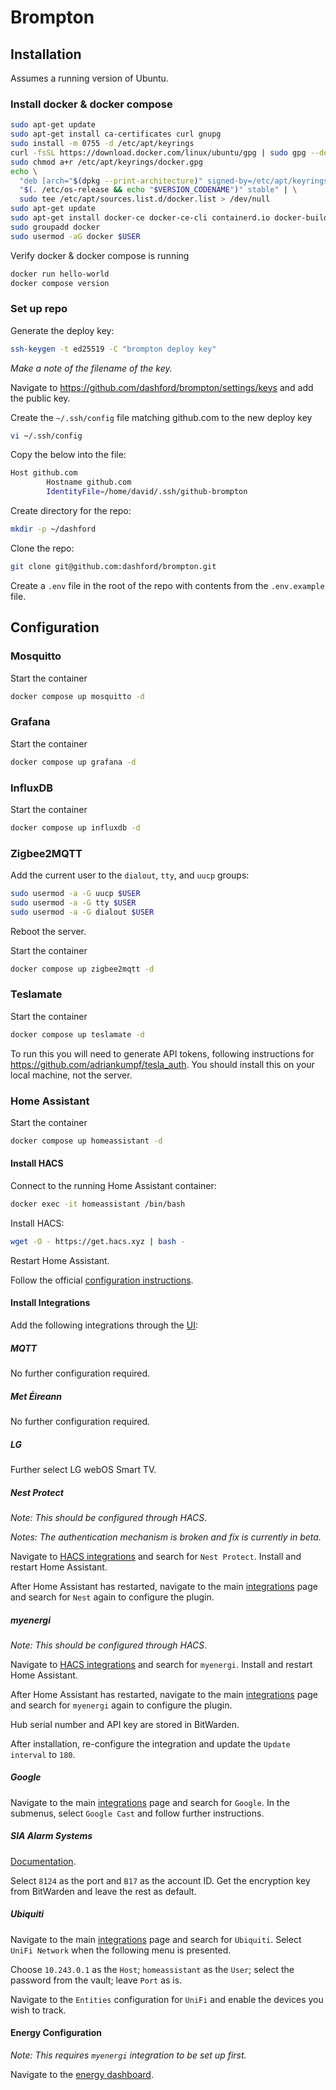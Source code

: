 # Brompton

## Installation

Assumes a running version of Ubuntu.

### Install docker & docker compose

```bash
sudo apt-get update
sudo apt-get install ca-certificates curl gnupg
sudo install -m 0755 -d /etc/apt/keyrings
curl -fsSL https://download.docker.com/linux/ubuntu/gpg | sudo gpg --dearmor -o /etc/apt/keyrings/docker.gpg
sudo chmod a+r /etc/apt/keyrings/docker.gpg
echo \
  "deb [arch="$(dpkg --print-architecture)" signed-by=/etc/apt/keyrings/docker.gpg] https://download.docker.com/linux/ubuntu \
  "$(. /etc/os-release && echo "$VERSION_CODENAME")" stable" | \
  sudo tee /etc/apt/sources.list.d/docker.list > /dev/null
sudo apt-get update
sudo apt-get install docker-ce docker-ce-cli containerd.io docker-buildx-plugin docker-compose-plugin
sudo groupadd docker
sudo usermod -aG docker $USER
```

Verify docker & docker compose is running

```bash
docker run hello-world
docker compose version
```

### Set up repo

Generate the deploy key:

```bash
ssh-keygen -t ed25519 -C "brompton deploy key"
```

_Make a note of the filename of the key._

Navigate to https://github.com/dashford/brompton/settings/keys and add the public key.

Create the `~/.ssh/config` file matching github.com to the new deploy key

```bash
vi ~/.ssh/config
```

Copy the below into the file:

```bash
Host github.com
        Hostname github.com
        IdentityFile=/home/david/.ssh/github-brompton
```

Create directory for the repo:

```bash
mkdir -p ~/dashford
```

Clone the repo:

```bash
git clone git@github.com:dashford/brompton.git
```

Create a `.env` file in the root of the repo with contents from the `.env.example` file.

## Configuration

### Mosquitto

Start the container

```bash
docker compose up mosquitto -d
```

### Grafana

Start the container

```bash
docker compose up grafana -d
```

### InfluxDB

Start the container

```bash
docker compose up influxdb -d
```

### Zigbee2MQTT

Add the current user to the `dialout`, `tty`, and `uucp` groups:

```bash
sudo usermod -a -G uucp $USER
sudo usermod -a -G tty $USER
sudo usermod -a -G dialout $USER
```

Reboot the server.

Start the container

```bash
docker compose up zigbee2mqtt -d
```

### Teslamate

Start the container

```bash
docker compose up teslamate -d
```

To run this you will need to generate API tokens, following instructions for https://github.com/adriankumpf/tesla_auth.
You should install this on your local machine, not the server.

### Home Assistant

Start the container

```bash
docker compose up homeassistant -d
```

#### Install HACS

Connect to the running Home Assistant container:

```bash
docker exec -it homeassistant /bin/bash
```

Install HACS:

```bash
wget -O - https://get.hacs.xyz | bash -
```

Restart Home Assistant.

Follow the official [configuration instructions](https://hacs.xyz/docs/configuration/basic).

#### Install Integrations

Add the following integrations through the [UI](http://10.243.0.100:8123/config/integrations):

##### MQTT

No further configuration required.

##### Met Éireann

No further configuration required.

##### LG

Further select LG webOS Smart TV.

##### Nest Protect

_Note: This should be configured through HACS_.

_Notes: The authentication mechanism is broken and fix is currently in beta._

Navigate to [HACS integrations](http://10.243.0.100:8123/hacs/integrations) and search for `Nest Protect`. Install and
restart Home Assistant.

After Home Assistant has restarted, navigate to the main [integrations](http://10.243.0.100:8123/config/integrations)
page and search for `Nest` again to configure the plugin.

##### myenergi

_Note: This should be configured through HACS_.

Navigate to [HACS integrations](http://10.243.0.100:8123/hacs/integrations) and search for `myenergi`. Install and
restart Home Assistant.

After Home Assistant has restarted, navigate to the main [integrations](http://10.243.0.100:8123/config/integrations)
page and search for `myenergi` again to configure the plugin.

Hub serial number and API key are stored in BitWarden.

After installation, re-configure the integration and update the `Update interval` to `180`.

##### Google

Navigate to the main [integrations](http://10.243.0.100:8123/config/integrations) page and search for `Google`. In the
submenus, select `Google Cast` and follow further instructions.

##### SIA Alarm Systems

[Documentation](https://www.home-assistant.io/integrations/sia/).

Select `8124` as the port and `B17` as the account ID. Get the encryption key from BitWarden and leave the rest as default.

##### Ubiquiti

Navigate to the main [integrations](http://10.243.0.100:8123/config/integrations) page and search for `Ubiquiti`. Select
`UniFi Network` when the following menu is presented.

Choose `10.243.0.1` as the `Host`; `homeassistant` as the `User`; select the password from the vault; leave `Port` as is.

Navigate to the `Entities` configuration for `UniFi` and enable the devices you wish to track.

#### Energy Configuration

_Note: This requires `myenergi` integration to be set up first._

Navigate to the [energy dashboard](http://10.243.0.100:8123/energy).